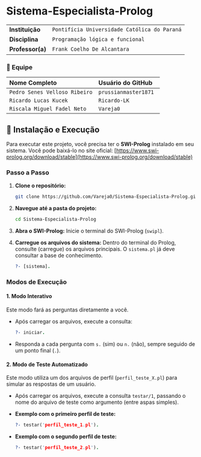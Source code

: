 # Sistema-Especialista-Prolog

| | |
| :--- | :--- |
| **Instituição** | `Pontifícia Universidade Católica do Paraná` |
| **Disciplina** | `Programação lógica e funcional` |
| **Professor(a)** | `Frank Coelho De Alcantara` |


### 👥 Equipe

| Nome Completo| Usuário do GitHub |
| :--- | :--- |
| `Pedro Senes Velloso Ribeiro` | `prussianmaster1871 ` |
| `Ricardo Lucas Kucek` | `Ricardo-LK` |
| `Riscala Miguel Fadel Neto` | `Vareja0` |


## 🚀 Instalação e Execução

Para executar este projeto, você precisa ter o **SWI-Prolog** instalado em seu sistema. Você pode baixá-lo no site oficial:
[https://www.swi-prolog.org/download/stable](https://www.swi-prolog.org/download/stable)

### Passo a Passo

1.  **Clone o repositório:**
    ```bash
    git clone https://github.com/Vareja0/Sistema-Especialista-Prolog.git
    ```

2.  **Navegue até a pasta do projeto:**
    ```bash
    cd Sistema-Especialista-Prolog
    ```

3.  **Abra o SWI-Prolog:**
    Inicie o terminal do SWI-Prolog (`swipl`).

4.  **Carregue os arquivos do sistema:**
    Dentro do terminal do Prolog, consulte (carregue) os arquivos principais. O `sistema.pl` já deve consultar a base de conhecimento.
    ```prolog
    ?- [sistema]. 
    ```    
    
### Modos de Execução

#### 1. Modo Interativo

Este modo fará as perguntas diretamente a você.

-   Após carregar os arquivos, execute a consulta:
    ```prolog
    ?- iniciar.
    ```
-   Responda a cada pergunta com `s.` (sim) ou `n.` (não), sempre seguido de um ponto final (`.`).

#### 2. Modo de Teste Automatizado

Este modo utiliza um dos arquivos de perfil (`perfil_teste_X.pl`) para simular as respostas de um usuário.

-   Após carregar os arquivos, execute a consulta `testar/1`, passando o nome do arquivo de teste como argumento (entre aspas simples).

-   **Exemplo com o primeiro perfil de teste:**
    ```prolog
    ?- testar('perfil_teste_1.pl').
    ```

-   **Exemplo com o segundo perfil de teste:**
    ```prolog
    ?- testar('perfil_teste_2.pl').
    ```    
